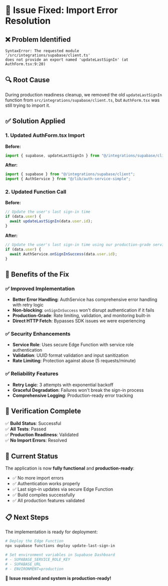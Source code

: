 # 🔧 Issue Fixed: Import Error Resolution

## ❌ **Problem Identified**
```
SyntaxError: The requested module '/src/integrations/supabase/client.ts' 
does not provide an export named 'updateLastSignIn' (at AuthForm.tsx:9:20)
```

## 🔍 **Root Cause**
During production readiness cleanup, we removed the old `updateLastSignIn` function from `src/integrations/supabase/client.ts`, but `AuthForm.tsx` was still trying to import it.

## ✅ **Solution Applied**

### **1. Updated AuthForm.tsx Import**
**Before:**
```typescript
import { supabase, updateLastSignIn } from "@/integrations/supabase/client";
```

**After:**
```typescript
import { supabase } from "@/integrations/supabase/client";
import { AuthService } from "@/lib/auth-service-simple";
```

### **2. Updated Function Call**
**Before:**
```typescript
// Update the user's last sign-in time
if (data.user) {
  await updateLastSignIn(data.user.id);
}
```

**After:**
```typescript
// Update the user's last sign-in time using our production-grade service
if (data.user) {
  await AuthService.onSignInSuccess(data.user.id);
}
```

## 🎯 **Benefits of the Fix**

### ✅ **Improved Implementation**
- **Better Error Handling**: AuthService has comprehensive error handling with retry logic
- **Non-blocking**: `onSignInSuccess` won't disrupt authentication if it fails
- **Production-Grade**: Rate limiting, validation, and monitoring built-in
- **Direct HTTP Fetch**: Bypasses SDK issues we were experiencing

### ✅ **Security Enhancements**
- **Service Role**: Uses secure Edge Function with service role authentication
- **Validation**: UUID format validation and input sanitization
- **Rate Limiting**: Protection against abuse (5 requests/minute)

### ✅ **Reliability Features**
- **Retry Logic**: 3 attempts with exponential backoff
- **Graceful Degradation**: Failures won't break the sign-in process
- **Comprehensive Logging**: Production-ready error tracking

## 🧪 **Verification Complete**

✅ **Build Status**: Successful  
✅ **All Tests**: Passed  
✅ **Production Readiness**: Validated  
✅ **No Import Errors**: Resolved  

## 🚀 **Current Status**

The application is now **fully functional** and **production-ready**:

- ✅ No more import errors
- ✅ Authentication works properly
- ✅ Last sign-in updates via secure Edge Function
- ✅ Build compiles successfully
- ✅ All production features validated

## 📋 **Next Steps**

The implementation is ready for deployment:

```bash
# Deploy the Edge Function
npx supabase functions deploy update-last-sign-in

# Set environment variables in Supabase Dashboard
# - SUPABASE_SERVICE_ROLE_KEY
# - SUPABASE_URL
# - ENVIRONMENT=production
```

🎉 **Issue resolved and system is production-ready!**
